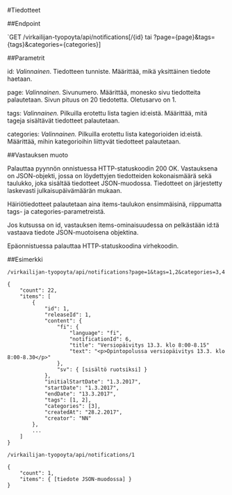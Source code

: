 #Tiedotteet

##Endpoint

`GET /virkailijan-tyopoyta/api/notifications[/{id} tai ?page={page}&tags={tags}&categories={categories}]

##Parametrit

id: *Valinnainen*. Tiedotteen tunniste. Määrittää, mikä yksittäinen tiedote haetaan.

page: *Valinnainen*. Sivunumero. Määrittää, monesko sivu tiedotteita palautetaan.
Sivun pituus on 20 tiedotetta. Oletusarvo on 1.

tags: *Valinnainen.* Pilkuilla erotettu lista tagien id:eistä. Määrittää,
mitä tageja sisältävät tiedotteet palautetaan.

categories: *Valinnainen.* Pilkuilla erotettu lista kategorioiden id:eistä.
Määrittää, mihin kategorioihin liittyvät tiedotteet palautetaan.   

##Vastauksen muoto

Palauttaa pyynnön onnistuessa HTTP-statuskoodin 200 OK. Vastauksena on
JSON-objekti, jossa on löydettyjen tiedotteiden kokonaismäärä sekä
taulukko, joka sisältää tiedotteet JSON-muodossa. Tiedotteet on järjestetty
laskevasti julkaisupäivämäärän mukaan. 

Häiriötiedotteet palautetaan aina items-taulukon ensimmäisinä, 
riippumatta tags- ja categories-parametreistä.

Jos kutsussa on id, vastauksen items-ominaisuudessa on pelkästään id:tä vastaava 
tiedote JSON-muotoisena objektina.

Epäonnistuessa palauttaa HTTP-statuskoodina virhekoodin.

##Esimerkki 

`/virkailijan-tyopoyta/api/notifications?page=1&tags=1,2&categories=3,4`

```
{
    "count": 22,
    "items": [
        {
            "id": 1,
            "releaseId": 1,
            "content": {
                "fi": {
                    "language": "fi",
                    "notificationId": 6,
                    "title": "Versiopäivitys 13.3. klo 8:00-8.15"
                    "text": "<p>Opintopolussa versiopäivitys 13.3. klo 8:00-8.30</p>"
                },
                "sv": { [sisältö ruotsiksi] }
            },
            "initialStartDate": "1.3.2017",
            "startDate": "1.3.2017",
            "endDate": "13.3.2017",
            "tags": [1, 2],
            "categories": [3],
            "createdAt": "28.2.2017",
            "creator": "NN"
        },
        ...
    ]
}
```

`/virkailijan-tyopoyta/api/notifications/1`

```
{
    "count": 1,
    "items": { [tiedote JSON-muodossa] }
}
```
